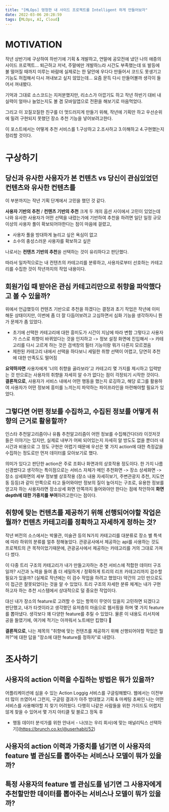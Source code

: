 ```yaml
---
title: "[MLOps] 멍청한 내 사이드 프로젝트를 Intelligent 하게 만들어보자"
date: 2022-03-06 20:28:59
tags: [MLOps, AI, Cloud]
---
```


# MOTIVATION

작년 상반기에 구상하여 하반기에 기획 & 개발하고, 연말에 공모전에 냈던 나의 애증의 사이드 프로젝트...
퇴근하고 저녁, 주말에만 개발하느라 시간도 부족했는데 또 발등에 불 떨어질 때까지 미루는 바람에 실제로는 한 달안에 우다다 만들어서
코드도 못생기고 기능도 허접해서 다시 꺼내보고 싶지 않았는데... 요즘 문득 다시 만들어볼까 생각이 들어서 꺼내봤다.

기억과 그대로 소스코드는 지저분했지만, 리소스가 아깝기도 하고 작년 하반기 대비 내 실력이 얼마나 늘었는지도 볼 겸 모바일앱으로 전환을 해보기로 마음먹었다.

그리고 이 꼬질꼬질한 친구를 더 멋드러지게 만들기 위해, 작년에 기획만 하고 우선순위에 밀려 구현되지 못했던 장소 추천 기능을 넣어보려고한다.

이 포스트에서는 어떻게 추천 서비스를 1.구상하고 2.조사하고 3.이해하고 4.구현했는지 정리할 것이다.

# 구상하기

## 당신과 유사한 사용자가 본 컨텐츠 vs 당신이 관심있었던 컨텐츠와 유사한 컨텐츠를

이 부분까지는 작년 기획 단계에서 고민을 했던 것 같다.

**사용자 기반의 추천** / **컨텐츠 기반의 추천** 크게 두 개의 옵션 사이에서 고민이 있었는데
나와 유사한 사용자가 어떤 선택을 내렸는가에 기반하여 추천을 하려면 일단 일정 규모 이상의 사용자 풀이 확보되어야한다는 점이 마음에 걸렸고,

- 사용자 풀을 방대하게 늘리고 싶은 욕심이 없고
- 소수의 충성스러운 사용자를 확보하고 싶은

나로서는 **컨텐츠 기반의 추천**을 선택하는 것이 유리하다고 판단했다.

따라서 일차적으로는 내 컨텐츠의 카테고리를 분류하고, 사용자로부터 선호하는 카테고리를 수집한 것이 작년까지의 작업 내용이다.

## 회원가입 때 받아온 관심 카테고리만으로 취향을 파악했다고 볼 수 있을까?

위에서 언급했듯이 컨텐츠 기반으로 추천을 하겠다는 결정과 초기 작업은 작년에 이미 해둔 상태이지만, 이번에 좀 더 잘 다듬어보려고 고심하면서 심화 기능을 생각하자니 뭔가 문제가 좀 있었다.

- 초기에 선택한 카테고리에 대한 흥미도가 시간이 지남에 따라 변함
  그렇다고 사용자가 스스로 취향이 바뀌었다는 것을 인지하고 -> 정보 설정 화면에 진입해서 -> 카테고리를 다시 고르게 하는 것은 검색창의 필터 기능이랑 뭐가 다른지 모르겠음
- 제한된 카테고리 내에서 선택을 하다보니 세밀한 취향 선택이 어렵고, 당연히 추천에 대한 만족도도 떨어짐

**요약하자면** 사용자에게 '너의 취향을 골라보라'고 카테고리 몇 가지를 제시하고 입력받는 것 만으로는 사용자의 취향을 자세히 알 수가 없다는 점이 걱정되기 시작한 것이다.
**결론적으로**, 사용자가 서비스 내에서 어떤 행동을 했는지 로깅하고, 해당 로그를 활용하여 사용자가 어떤 정보에 흥미를 느끼는지 파악하는 파이프라인을 마련해야할 필요가 있었다.

## 그렇다면 어떤 정보를 수집하고, 수집된 정보를 어떻게 취향의 근거로 활용할까?

인스타 추천알고리즘이나 유튭 추천알고리즘이 어떤 정보를 수집해간다더라 이것저것 들은 이야기는 있지만, 실제로 내부가 어찌 되어있는지 자세히 알 방도도 없을 뿐더러 내 시간과 비용으로 그 정도 구현은 어렵기 때문에 우선은 몇 가지 action에 대한 측정값을 수집하는 정도로만 먼저 데이터를 모아보기로 했다.

의미가 있다고 판단한 action은 주로 조회나 화면과의 상호작용 정도이다. 한 가지 나름 신경썼다고 생각하는 특이점으로는 서비스 자체가 메인 추천화면 -> 장소 상세화면 -> 장소 상세화면의 세부 정보별 상호작용 (장소 내용 자세히보기, 주변관광지 추천, 지도연동 등등)과 같이 안쪽으로 타고 들어와야만 정보의 질이 높아지는 구조로, 유용한 정보를 얻고자 하는 사용자라면 장소상세 화면 안쪽까지 들어와야만 한다는 점에 착안하여 **화면 depth에 대한 가중치를 부여**하려고한다는 점이다.

## 취향에 맞는 컨텐츠를 제공하기 위해 선행되어야할 작업은 뭘까? 컨텐츠 카테고리를 정확하고 자세하게 정하는 것?

작년 버전의 소스에서는 박물관, 미술관 등의 N가지 카테고리를 대분류로 장소 별 특색에 따라 하위의 분류를 얼추 정해놓았다. 관광공사에서 제공하는 api를 사용하는 것도 프로젝트의 큰 목적이었기때문에, 관광공사에서 제공하는 카테고리를 거의 그대로 가져다 썼다.

이 다중 트리 구조의 카테고리가 내가 만들고자하는 추천 서비스에 적합한 데이터 구조일까? 시간과 노력을 들여 좀 더 세밀하게 / 정확하게 트리의 리프 카테고리까지 검수할 필요가 있을까? (실제로 작년에는 이 검수 작업을 하려고 했었다)
약간의 고민 만으로도 이 접근은 잘못되었다는 것을 알 수 있었다. 트리 구조의 자세한 분류 체계는 내가 구현하고자 하는 추천 시스템에서 상대적으로 덜 중요한 작업이다.

대신 내가 장소의 feature로 고려할 수 있는 항목이 무엇이 있을지 고민하면 되겠다고 판단했고, 내가 타겟이라고 생각했던 유저층의 마음으로 웹서핑을 하며 몇 가지 feature 를 뽑아냈다.
생각보다 꽤 다양한 feature를 추릴 수 있었다. 물론 이 내용도 리서치에 공을 들였기에, 여기에 적기는 아까워서 노트에만 킵했다 🌝

**결론적으로**, 나는 제목의 "취향에 맞는 컨텐츠를 제공하기 위해 선행되어야할 작업은 뭘까?"에 대한 답을 "장소에 대한 feature를 정하자"로 내렸다.

# 조사하기

## 사용자의 action 이력을 수집하는 방법은 뭐가 있을까?

어플리케이션에 심을 수 있는 Action Loggig 서비스를 구글링해봤다. 웹에서는 이전부터 많이 쓰였어서 그런지, 구글링 결과가 아주 방대했고 기획 & 마케팅 초짜인 나는 어떤 서비스를 사용해야할 지 찾기 어려웠다.
다행히 나같은 사람들을 위한 가이드도 어렵지 않게 찾을 수 있어서 몇 가지 아티클 및 블로그 정독 후

- 행동 데이터 분석가를 위한 안내서 - 나(또는 우리 회사)에 맞는 애널리틱스 선택하기](https://brunch.co.kr/@userhabit/52)

## 사용자의 action 이력과 가중치를 넘기면 이 사용자의 feature 별 관심도를 뽑아주는 서비스나 모델이 뭐가 있을까?

## 특정 사용자의 feature 별 관심도를 넘기면 그 사용자에게 추천할만한 데이터를 뽑아주는 서비스나 모델이 뭐가 있을까?
